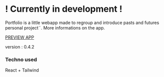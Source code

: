 # ! Currently in development !

Portfolio is a little webapp made to regroup and introduce pasts and futures personal project¨. More informations on the app.

[PREVIEW APP](https://jblngithub.github.io/portfolio/)

version : 0.4.2

### Techno used

React + Tailwind